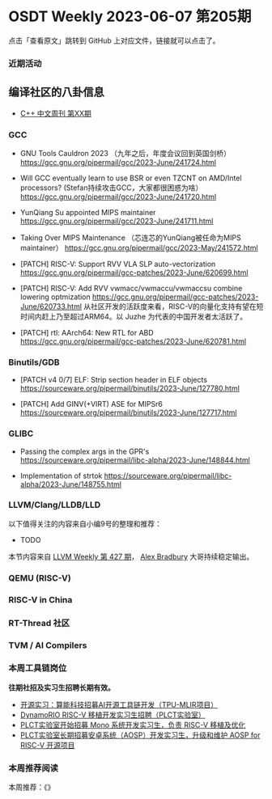 # OSDT Weekly 2023-06-07 第205期

点击「查看原文」跳转到 GitHub 上对应文件，链接就可以点击了。

### 近期活动

## 编译社区的八卦信息

- [C++ 中文周刊 第XX期]()

### GCC

- GNU Tools Cauldron 2023 （九年之后，年度会议回到英国剑桥）    
  https://gcc.gnu.org/pipermail/gcc/2023-June/241724.html

- Will GCC eventually learn to use BSR or even TZCNT on AMD/Intel processors? (Stefan持续攻击GCC，大家都很困惑为啥）
  https://gcc.gnu.org/pipermail/gcc/2023-June/241720.html

- YunQiang Su appointed MIPS maintainer
  https://gcc.gnu.org/pipermail/gcc/2023-June/241711.html
  
- Taking Over MIPS Maintenance （芯连芯的YunQiang被任命为MIPS maintainer）
  https://gcc.gnu.org/pipermail/gcc/2023-May/241572.html
  

- [PATCH] RISC-V: Support RVV VLA SLP auto-vectorization
  https://gcc.gnu.org/pipermail/gcc-patches/2023-June/620699.html

- [PATCH] RISC-V: Add RVV vwmacc/vwmaccu/vwmaccsu combine lowering optmization
  https://gcc.gnu.org/pipermail/gcc-patches/2023-June/620733.html
  从社区开发的活跃度来看，RISC-V的向量化支持有望在短时间内赶上乃至超过ARM64。以 Juzhe 为代表的中国开发者太活跃了。

- [PATCH] rtl: AArch64: New RTL for ABD
  https://gcc.gnu.org/pipermail/gcc-patches/2023-June/620781.html

### Binutils/GDB

- [PATCH v4 0/7] ELF: Strip section header in ELF objects
  https://sourceware.org/pipermail/binutils/2023-June/127780.html

- [PATCH] Add GINV(+VIRT) ASE for MIPSr6
  https://sourceware.org/pipermail/binutils/2023-June/127717.html

### GLIBC

- Passing the complex args in the GPR's
  https://sourceware.org/pipermail/libc-alpha/2023-June/148844.html

- Implementation of strtok
  https://sourceware.org/pipermail/libc-alpha/2023-June/148755.html

### LLVM/Clang/LLDB/LLD


以下值得关注的内容来自小编9号的整理和推荐：

- TODO

本节内容来自 [LLVM Weekly 第 427 期](http://llvmweekly.org/issue/427)，
[Alex Bradbury](https://www.linkedin.com/in/alex-bradbury/) 大哥持续稳定输出。

### QEMU (RISC-V)

### RISC-V in China

### RT-Thread 社区

### TVM / AI Compilers

### 本周工具链岗位

**往期社招及实习生招聘长期有效。**

- [开源实习：算能科技招募AI开源工具链开发（TPU-MLIR项目）](https://mp.weixin.qq.com/s/IBJh0ip4k11PzIMZecsWSw)
- [DynamoRIO RISC-V 移植开发实习生招聘（PLCT实验室）](https://mp.weixin.qq.com/s/J_5TjT6DOqeOXJXQI5VQxw)
- [PLCT实验室开始招募 Mono 系统开发实习生，负责 RISC-V 移植及优化](https://mp.weixin.qq.com/s/whEW7Hay1jIP1tBzIPay1A)
- [PLCT实验室长期招募安卓系统（AOSP）开发实习生，升级和维护 AOSP for RISC-V 开源项目](https://mp.weixin.qq.com/s/dJP2cEB1nex2inR5c-cJog)


### 本周推荐阅读

本周推荐：《》
